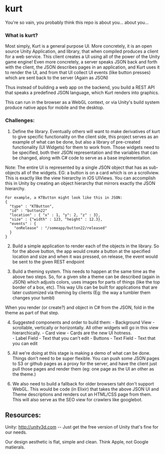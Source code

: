 # kurt
You're so vain, you probably think this repo is about you... about you...

### What is kurt?

Most simply, Kurt is a general purpose UI.  More concretely, it is an open source Unity Application,
and library, that when compiled produces a client for a web service.  This client creates a UI using
all of the power of the Unity game engine!  Even more concretely, a server speaks JSON back and forth
with the client, the JSON describes pages in an application, and Kurt uses it to render the UI, and
from that UI collect UI events (like button presses) which are sent back to the server (Again as JSON)

Thus instead of building a web app on the backend, you build a REST API that speaks a predefined JSON
language, which Kurt renders into graphics.

This can run in the browser as a WebGL context, or via Unity's build system produce native apps for
mobile and the desktop.

### Challenges:

  1. Define the library.  Eventually others will want to make derivatives of kurt to give specific
  functionality on the client side, this project serves as an example of what can be done, but also
  a library of pre-created functionality (UI Widgets) for them to work from.  Those widgets need to
  be specified, both their JSON representation and the variables that can be changed, along with C#
  code to serve as a base implementation.  

  Note: The entire UI is represented by a single JSON object that has as sub-objects all of the
  widgets.  EG: a button is on a card which is on a scrollview. This is exactly like the view
  hierarchy in iOS UIViews.  You can accomplish this in Unity by creating an object hierarchy that
  mirrors exactly the JSON hierarchy.

    For example, a KTButton might look like this in JSON:
    {
      "type" : "KTButton",
      "id" : "button22"
      "location" : { "x" : 1, "y": 2, "z" : 3},
      "size" : {"width" : 123, "height" : 12.3},
      "events" : {
        "onRelease" : "/someapp/button22/released"
      }
    }

  2. Build a simple application to render each of the objects in the library. So for the above button,
  the app would create a button at the specified location and size and when it was pressed, on release,
  the event would be sent to the given REST endpoint

  3. Build a theming system.  This needs to happen at the same time as the above two steps.  So, for
  a given site a theme can be described (again in JSON) which adjusts colors, uses images for parts
  of things (like the top border of a box, etc).   This way UIs can be built for applications that
  are later customized via theming by clients (Eg: the way a tumbler them changes your tumbl)

  When you render (or create?) and object in C# from the JSON, fold in the theme as part of that step.

  4. Suggested components and order to build them:
    - Background View - scrollable, vertically or horizontally.  All other widgets will go in this
    view hierarchically.
    - Card view - Cards are the new UI hotness.  
    - Label Field - Text that you can't edit
    - Buttons
    - Text Field - Text that you can edit

  5. All we're doing at this stage is making a demo of what can be done. Things don't need to be
  super flexible.  You can push some JSON pages to S3 or github pages as a proxy for the server,
  and have the client just pull those pages and render them (eg: one page as the UI an other as the
  theme.)

  6. We also need to build a fallback for older browsers taht don't support WebGL.  This would be
  code (in Elixir) that takes the above JSON UI and Theme descriptions and renders out an HTML/CSS
  page from them. This will also serve as the SEO view for crawlers like googlebot.

## Resources:

Unity: http://unity3d.com -- Just get the free version of Unity that's fine for our needs.

Our design aesthetic is flat, simple and clean.  Think Apple, not Google matierals. 
